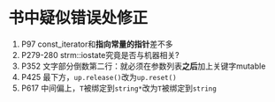 # 书中疑似错误处修正
1. P97 const_iterator和**指向常量的指针**差不多
2. P279-280 strm::iostate究竟是否与机器相关?
3. P352 文字部分倒数第二行：就必须在参数列表**之后**加上关键字mutable
4. P425 最下方，```up.release()```改为```up.reset()```
5. P617 中间偏上，```T```被绑定到```string*```改为```T```被绑定到```string```
